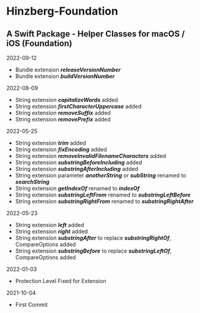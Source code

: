 # Hinzberg-Foundation
##  A Swift Package - Helper Classes for macOS / iOS (Foundation)

2022-09-12
- Bundle extension ***releaseVersionNumber***
- Bundle extension ***buildVersionNumber***

2022-08-09
- String extension ***capitalizeWords*** added
- String extension ***firstCharacterUppercase*** added
- String extension ***removeSuffix*** added
- String extension ***removePrefix*** added

2022-05-25
- String extension ***trim*** added
- String extension ***fixEncoding*** added
- String extension ***removeInvalidFilenameCharacters*** added
- String extension ***substringBeforeIncluding*** added
- String extension ***substringAfterIncluding*** added
- String extension parameter ***anotherString*** or ***subString*** renamed to ***searchString***
- String extension ***getIndexOf*** renamed to ***indexOf***
- String extension ***substringLeftFrom*** renamed to ***substringLeftBefore***
- String extension ***substringRightFrom*** renamed to ***substringRightAfter***

2022-05-23
- String extension ***left*** added
- String extension ***right*** added
- String extension ***substringAfter*** to replace ***substringRightOf***, CompareOptions added
- String extension ***substringBefore*** to replace ***substringLeftOf***, CompareOptions added

2022-01-03
- Protection Level Fixed for Extension

2021-10-04
- First Commit
